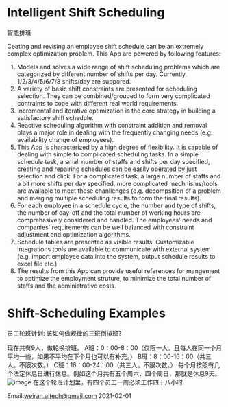 
# Intelligent Shift Scheduling 
智能排班

Ceating and revising an employee shift schedule can be an extremely complex optimization problem. This App are powered by following features:
1. Models and solves a wide range of shift scheduling problems which are categorized by different number of shifts per day. Currently,  1/2/3/4/5/6/7/8 shifts/day are suppored.
2. A variety of basic shift constraints are presented for scheduling selection. They can be combined/grouped to form very complicated contraints to cope with different real world requirements.
3. Incremental and iterative optimization is the core strategy in building a satisfactory shift schedule. 
4. Reactive scheduling algorithm with constraint addition and removal plays a major role in dealing with the frequently changing needs (e.g. availability change of employees).
5. This App is characterized by a high degree of flexibility. It is capable of dealing with simple to complicated scheduling tasks. In a simple schedule task, a small number of staffs and shifts per day specified, creating and repairing schedules can be easily operated by just selection and click. For a complicated task,  a large number of staffs and a bit more shifts per day specified, more complicated mechnisms/tools are available to meet these chanllenges (e.g. decompsition of a problem and merging multiple scheduling results to form the final results).
6. For each employee in a schedule cycle, the number and type of shifts, the number of day-off and the total number of working hours are comprehasively considered and handled. The employees' needs and companies' requirements can be well balanced with constraint adjustment and optimization algorithms.
7. Schedule tables are presented as visible results. Customizable integrations tools are available to communicate with external system (e.g. import employee data into the system, output schedule results to excel file etc.)
8. The results from this App can provide useful references for mangement to optimize the employment struture, to minimize the total number of staffs and the administrative costs.

# Shift-Scheduling Examples
员工轮班计划: 该如何做规律的三班倒排班?

现在共有9人，做轮换排班。
A班：0：00-8：00（仅限一人。且每人在同一个月平均一些，如果不平均在下个月也可以有补充。）
B班：8：00-16：00（共三人。不限次数。）
C班：16：00-24：00（共三人。不限次数。）
每个月按照有几个法定休息日进行休息。例如这个月共有五个周六，四个周日，那就是休息9天。
![image](https://user-images.githubusercontent.com/84350533/119012794-a5a1a800-b996-11eb-8254-cbe54cebc874.png)
在这个轮班计划里，有四个员工一周必须工作四十八小时.

Email:weiran.aitech@gmail.com 2021-02-01
